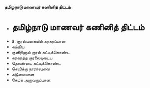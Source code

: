 **தமிழ்நாடு மாணவர் கணினித் திட்டம்**
- # தமிழ்நாடு மாணவர் கணினித் திட்டம்
- a. குரல்வகையில் கரகரப்பான
- கம்மிய
- குளிரினால் குரல் கட்டிக்கொண்ட
- கரகரத்த குரலையுடைய
- தொண்டை கட்டிக்கொண்ட
- செவிக்கு நாராசமான
- கடுமையான
- கேட்க அருவருப்பான.

